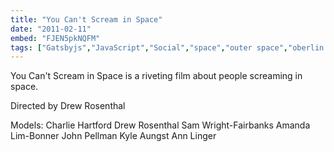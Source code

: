 ```yaml
---
title: "You Can't Scream in Space"
date: "2011-02-11"
embed: "FJEN5pkNQFM"
tags: ["Gatsbyjs","JavaScript","Social","space","outer space","oberlin college","space","astronomy","morphing","morph","glitch","space travel","green screen","screaming","scream","experimental"]
---
```


You Can't Scream in Space is a riveting film about people screaming in space.

Directed by Drew Rosenthal

Models: Charlie Hartford
Drew Rosenthal
Sam Wright-Fairbanks
Amanda Lim-Bonner
John Pellman
Kyle Aungst
Ann Linger